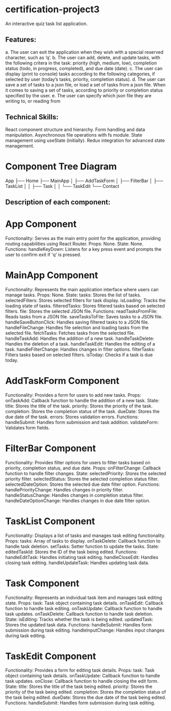 # certification-project3
An interactive quiz task list application.

## Features:

a. The user can exit the application when they wish with a special reserved character, such as ‘q’.
b. The user can add, delete, and update tasks, with the following critera in the task: priority (high, medium, low), completion status (todo, in progress, completed), and due date (date).
c. The user can display (print to console) tasks according to the following categories, if selected by user (today’s tasks, priority, 
completion status).
d. The user can save a set of tasks to a json file, or load a set of tasks from a json file. When it comes to saving a set of tasks, according to priority or completion status specified by the user.
e. The user can specify which json file they are writing to, or reading from


## Technical Skills:
React component structure and hierarchy.
Form handling and data manipulation.
Asynchronous file operations with fs module.
State management using useState (initially).
Redux integration for advanced state management.

# Component Tree Diagram

App
├── Home
├── MainApp
│   ├── AddTaskForm
│   ├── FilterBar
│   ├── TaskList
│   │   ├── Task
│   │   └── TaskEdit
└── Contact

## Description of each component:

# App Component

Functionality: Serves as the main entry point for the application, providing routing capabilities using React Router.
Props: None.
State: None.
Functions:
handleKeyDown: Listens for a key press event and prompts the user to confirm exit if 'q' is pressed.

# MainApp Component

Functionality: Represents the main application interface where users can manage tasks.
Props: None.
State:
tasks: Stores the list of tasks.
selectedFilters: Stores selected filters for task display.
isLoading: Tracks the loading state of tasks.
filteredTasks: Stores filtered tasks based on selected filters.
file: Stores the selected JSON file.
Functions:
readTasksFromFile: Reads tasks from a JSON file.
saveTasksToFile: Saves tasks to a JSON file.
handleSaveButtonClick: Handles saving filtered tasks to a JSON file.
handleFileChange: Handles file selection and loading tasks from the selected file.
fetchTasks: Fetches tasks from the selected file.
handleTaskAdd: Handles the addition of a new task.
handleTaskDelete: Handles the deletion of a task.
handleTaskEdit: Handles the editing of a task.
handleFilterChange: Handles changes in filter options.
filterTasks: Filters tasks based on selected filters.
isToday: Checks if a task is due today.

# AddTaskForm Component

Functionality: Provides a form for users to add new tasks.
Props:
onTaskAdd: Callback function to handle the addition of a new task.
State:
title: Stores the title of the task.
priority: Stores the priority of the task.
completion: Stores the completion status of the task.
dueDate: Stores the due date of the task.
errors: Stores validation errors.
Functions:
handleSubmit: Handles form submission and task addition.
validateForm: Validates form fields.

# FilterBar Component

Functionality: Provides filter options for users to filter tasks based on priority, completion status, and due date.
Props:
onFilterChange: Callback function to handle filter changes.
State:
selectedPriority: Stores the selected priority filter.
selectedStatus: Stores the selected completion status filter.
selectedDateOption: Stores the selected due date filter option.
Functions:
handlePriorityChange: Handles changes in priority filter.
handleStatusChange: Handles changes in completion status filter.
handleDateOptionChange: Handles changes in due date filter option.

# TaskList Component

Functionality: Displays a list of tasks and manages task editing functionality.
Props:
tasks: Array of tasks to display.
onTaskDelete: Callback function to handle task deletion.
setTasks: Setter function to update the tasks.
State:
editedTaskId: Stores the ID of the task being edited.
Functions:
handleEditTask: Handles initiating task editing.
handleCloseEdit: Handles closing task editing.
handleUpdateTask: Handles updating task data.

# Task Component

Functionality: Represents an individual task item and manages task editing state.
Props:
task: Task object containing task details.
onTaskEdit: Callback function to handle task editing.
onTaskUpdate: Callback function to handle task updates.
onTaskDelete: Callback function to handle task deletion.
State:
isEditing: Tracks whether the task is being edited.
updatedTask: Stores the updated task data.
Functions:
handleSubmit: Handles form submission during task editing.
handleInputChange: Handles input changes during task editing.

# TaskEdit Component

Functionality: Provides a form for editing task details.
Props:
task: Task object containing task details.
onTaskUpdate: Callback function to handle task updates.
onClose: Callback function to handle closing the edit form.
State:
title: Stores the title of the task being edited.
priority: Stores the priority of the task being edited.
completion: Stores the completion status of the task being edited.
dueDate: Stores the due date of the task being edited.
Functions:
handleSubmit: Handles form submission during task editing.

